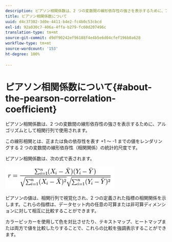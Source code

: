 ```yaml
---
description: ピアソン相関係数は、2 つの変数間の線形依存性の強さを表示するために、アルゴリズムとして相関行列で使用されます。
title: ピアソン相関係数について
uuid: d4c37302-3d0e-4411-b4e2-fc4b0c53cbcd
exl-id: 92a030c7-406a-4ffa-b279-fc60d207496c
translation-type: tm+mt
source-git-commit: d9df90242ef96188f4e4b5e6d04cfef196b0a628
workflow-type: tm+mt
source-wordcount: '153'
ht-degree: 100%

---
```


# ピアソン相関係数について{#about-the-pearson-correlation-coefficient}

ピアソン相関係数は、2 つの変数間の線形依存性の強さを表示するために、アルゴリズムとして相関行列で使用されます。

この線形相関とは、正または負の依存性を表す +1 ～ -1 までの値をレンダリングする 2 つの変数間の線形依存性（相関関係）の統計的尺度です。

ピアソン相関係数は、次の式で表されます。

![](assets/correlation_matrix_pearson_equation.png)

ピアソンの値は、相関行列で視覚化され、2 つの定義された指標の相関関係を示します。これらの指標は、データセット内の任意の可算または非可算ディメンションに対して相互に比較することができます。

カラーピッカーを使用して色を対比させたり、テキストマップ、ヒートマップまたは両方で値を比較したりすることで、これらの比較を強調表示することができます。
